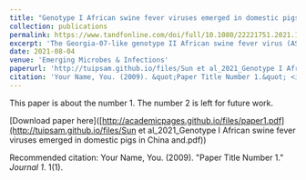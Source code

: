 ```yaml
---
title: "Genotype I African swine fever viruses emerged in domestic pigs in China and caused chronic infection"
collection: publications
permalink: https://www.tandfonline.com/doi/full/10.1080/22221751.2021.1999779
excerpt: 'The Georgia-07-like genotype II African swine fever virus (ASFV) with high virulence has been prevalent in China since 2018. Here, we report that genotype I ASFVs have now also emerged in China. Two non-haemadsorbing genotype I ASFVs, HeN/ZZ-P1/21 and SD/DY-I/21, were isolated from pig farms in Henan and Shandong province, respectively. Phylogenetic analysis of the whole genome sequences suggested that both isolates share high similarity with NH/P68 and OURT88/3, two genotype I ASFVs isolated in Portugal in the last century. Animal challenge testing revealed that SD/DY-I/21 shows low virulence and efficient transmissibility in pigs, and causes mild onset of infection and chronic disease. SD/DY-I/21 was found to cause necrotic skin lesions and joint swelling. The emergence of genotype I ASFVs will present more problems and challenges for the control and prevention of African swine fever in China.'
date: 2021-08-04
venue: 'Emerging Microbes & Infections'
paperurl: 'http://tuipsam.github.io/files/Sun et al_2021_Genotype I African swine fever viruses emerged in domestic pigs in China and.pdf'
citation: 'Your Name, You. (2009). &quot;Paper Title Number 1.&quot; <i>Journal 1</i>. 1(1).'
---
```

This paper is about the number 1. The number 2 is left for future work.

[Download paper here]([http://academicpages.github.io/files/paper1.pdf](http://tuipsam.github.io/files/Sun et al_2021_Genotype I African swine fever viruses emerged in domestic pigs in China and.pdf))

Recommended citation: Your Name, You. (2009). "Paper Title Number 1." <i>Journal 1</i>. 1(1).
